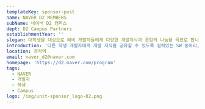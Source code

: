 ```yaml
---
templateKey: sponsor-post
name: NAVER D2 MEMBERS
subName: 네이버 D2 캠퍼스
dept: D2 Campus Partners
establishmentYear: ''
slogan: 대학생을 대상으로 예비 개발자들에게 다양한 개발지식과 경험의 나눔을 목표로 합니다.
introduction: '다른 학생 개발자에게 개발 지식을 공유할 수 있도록 실력있는 SW 동아리, 소모임, 학회, 세미나, 컨퍼런스를 지원합니다.'
location: 정자역
email: naver_d2@naver.com
homepage: 'https://d2.naver.com/program'
tags:
  - NAVER
  - 개발자
  - 학생
  - Campus
logo: /img/unit-sponsor_logo-02.png
---
```


